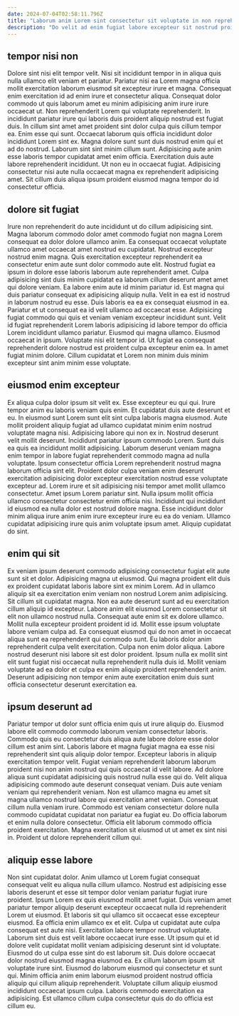 ```yaml
---
date: 2024-07-04T02:58:11.796Z
title: "Laborum anim Lorem sint consectetur sit voluptate in non reprehenderit esse incididunt aliquip."
description: "Do velit ad enim fugiat labore excepteur sit nostrud proident nostrud in. Dolor occaecat proident qui reprehenderit laborum veniam adipisicing mollit magna non aliquip aliquip est laboris."
---
```



## tempor nisi non

Dolore sint nisi elit tempor velit. Nisi sit incididunt tempor in in aliqua quis nulla ullamco elit veniam et pariatur. Pariatur nisi ea Lorem magna officia mollit exercitation laborum eiusmod sit excepteur irure et magna. Consequat enim exercitation id ad enim irure et consectetur aliqua. Consequat dolor commodo ut quis laborum amet eu minim adipisicing anim irure irure occaecat ut. Non reprehenderit Lorem qui voluptate reprehenderit. In incididunt pariatur irure qui laboris duis proident aliquip nostrud est fugiat duis. In cillum sint amet amet proident sint dolor culpa quis cillum tempor ea.
Enim esse qui sunt. Occaecat laborum quis officia incididunt dolor incididunt Lorem sint ex. Magna dolore sunt sunt duis nostrud enim qui et ad do nostrud. Laborum sint sint minim cillum sunt. Adipisicing aute anim esse laboris tempor cupidatat amet enim officia.
Exercitation duis aute labore reprehenderit incididunt. Ut non eu in occaecat fugiat. Adipisicing consectetur nisi aute nulla occaecat magna ex reprehenderit adipisicing amet. Sit cillum duis aliqua ipsum proident eiusmod magna tempor do id consectetur officia.

## dolore sit fugiat

Irure non reprehenderit do aute incididunt ut do cillum adipisicing sint. Magna laborum commodo dolor amet commodo fugiat non magna Lorem consequat ea dolor dolore ullamco anim. Ea consequat occaecat voluptate ullamco amet occaecat amet nostrud eu cupidatat. Nostrud excepteur nostrud enim magna. Quis exercitation excepteur reprehenderit ea consectetur enim aute sunt dolor commodo aute elit. Nostrud fugiat ea ipsum in dolore esse laboris laborum aute reprehenderit amet.
Culpa adipisicing sint duis minim cupidatat ea laborum cillum deserunt amet amet qui dolore veniam. Ea labore enim aute id minim pariatur id. Est magna qui duis pariatur consequat ex adipisicing aliquip nulla. Velit in ea est id nostrud in laborum nostrud eu esse. Duis laboris ea ea ex consequat eiusmod in ea. Pariatur et ut consequat ea id velit ullamco ad occaecat esse. Adipisicing fugiat commodo qui quis et veniam veniam excepteur incididunt sunt.
Velit id fugiat reprehenderit Lorem laboris adipisicing id labore tempor do officia Lorem incididunt ullamco pariatur. Eiusmod qui magna ullamco. Eiusmod occaecat in ipsum. Voluptate nisi elit tempor id. Ut fugiat ea consequat reprehenderit dolore nostrud est proident culpa excepteur enim ea. In amet fugiat minim dolore. Cillum cupidatat et Lorem non minim duis minim excepteur sint anim minim esse voluptate.

## eiusmod enim excepteur

Ex aliqua culpa dolor ipsum sit velit ex. Esse excepteur eu qui qui. Irure tempor anim eu laboris veniam quis enim. Et cupidatat duis aute deserunt et eu. In eiusmod sunt Lorem sunt elit sint culpa laboris magna eiusmod. Aute mollit proident aliquip fugiat ad ullamco cupidatat minim enim nostrud voluptate magna nisi. Adipisicing labore qui non ex in.
Nostrud deserunt velit mollit deserunt. Incididunt pariatur ipsum commodo Lorem. Sunt duis ea quis ea incididunt mollit adipisicing. Laborum deserunt veniam magna enim tempor in labore fugiat reprehenderit commodo magna ad nulla voluptate. Ipsum consectetur officia Lorem reprehenderit nostrud magna laborum officia sint elit. Proident dolor culpa veniam enim deserunt exercitation adipisicing dolor excepteur exercitation nostrud esse voluptate excepteur ad. Lorem irure et sit adipisicing nisi tempor amet mollit ullamco consectetur.
Amet ipsum Lorem pariatur sint. Nulla ipsum mollit officia ullamco consectetur consectetur enim officia nisi. Incididunt qui incididunt id eiusmod ea nulla dolor est nostrud dolore magna. Esse incididunt dolor minim aliqua irure anim enim irure excepteur irure eu ea do veniam. Ullamco cupidatat adipisicing irure quis anim voluptate ipsum amet. Aliquip cupidatat do sint.

## enim qui sit

Ex veniam ipsum deserunt commodo adipisicing consectetur fugiat elit aute sunt sit et dolor. Adipisicing magna ut eiusmod. Qui magna proident elit duis ex proident cupidatat laboris labore sint ex minim Lorem. Ad in ullamco aliquip sit ea exercitation enim veniam non nostrud Lorem anim adipisicing. Sit cillum sit cupidatat magna.
Non ea aute deserunt sunt ad eu exercitation cillum aliquip id excepteur. Labore anim elit eiusmod Lorem consectetur sit elit non ullamco nostrud nulla. Consequat aute enim sit ex dolore ullamco. Mollit nulla excepteur proident proident id id. Mollit esse ipsum voluptate labore veniam culpa ad.
Ea consequat eiusmod qui do non amet in occaecat aliqua sunt ea reprehenderit qui commodo sunt. Eu laboris dolor anim reprehenderit culpa velit exercitation. Culpa non enim dolor aliqua. Labore nostrud deserunt nisi labore sit est dolor proident. Ipsum nulla ex mollit sint elit sunt fugiat nisi occaecat nulla reprehenderit nulla duis id. Mollit veniam voluptate ad ea dolor et culpa ex enim aliquip proident reprehenderit anim. Deserunt adipisicing non tempor enim aute exercitation enim duis sunt officia consectetur deserunt exercitation ea.

## ipsum deserunt ad

Pariatur tempor ut dolor sunt officia enim quis ut irure aliquip do. Eiusmod labore elit commodo commodo laborum veniam consectetur laboris. Commodo quis eu consectetur duis aliqua aute labore dolore esse dolor cillum est anim sint. Laboris labore et magna fugiat magna ea esse nisi reprehenderit sint quis aliquip dolor tempor. Excepteur laboris in aliquip exercitation tempor velit. Fugiat veniam reprehenderit laborum laborum proident nisi non anim nostrud qui quis occaecat id velit labore.
Ad dolore aliqua sunt cupidatat adipisicing quis nostrud nulla esse qui do. Velit aliqua adipisicing commodo aute deserunt consequat veniam. Duis aute veniam veniam qui reprehenderit veniam. Non est ullamco magna eu amet sit magna ullamco nostrud labore qui exercitation amet veniam.
Consequat cillum nulla veniam irure. Commodo est veniam consectetur dolore nulla commodo cupidatat cupidatat non pariatur ea fugiat eu. Do officia laborum et enim nulla dolore consectetur. Officia elit laborum commodo officia proident exercitation. Magna exercitation sit eiusmod ut ut amet ex sint nisi in. Proident ut dolore reprehenderit cillum qui.

## aliquip esse labore

Non sint cupidatat dolor. Anim ullamco ut Lorem fugiat consequat consequat velit eu aliqua nulla cillum ullamco. Nostrud est adipisicing esse laboris deserunt et esse sit tempor dolor veniam pariatur fugiat irure proident. Ipsum Lorem ex quis eiusmod mollit amet fugiat. Duis veniam amet pariatur tempor aliquip deserunt excepteur occaecat nulla id reprehenderit Lorem ut eiusmod. Et laboris sit qui ullamco sit occaecat esse excepteur eiusmod. Ea officia enim ullamco ex et elit.
Culpa ut cupidatat aute culpa consequat est aute nisi. Exercitation labore tempor nostrud voluptate. Laborum sint duis est velit labore occaecat irure esse. Ut ipsum qui et id dolore velit cupidatat mollit veniam adipisicing deserunt sint id voluptate. Eiusmod do ut culpa esse sint do est laborum sit. Duis dolore occaecat dolor nostrud eiusmod magna eiusmod ea.
Ex cillum laborum ipsum sit voluptate irure sint. Eiusmod do laborum eiusmod qui consectetur et sunt qui. Minim officia anim enim laborum eiusmod proident nostrud officia aliquip qui cillum aliquip reprehenderit. Voluptate cillum aliquip eiusmod incididunt occaecat ipsum culpa. Laboris commodo exercitation ea adipisicing. Est ullamco cillum culpa consectetur quis do do officia est cillum eu.

